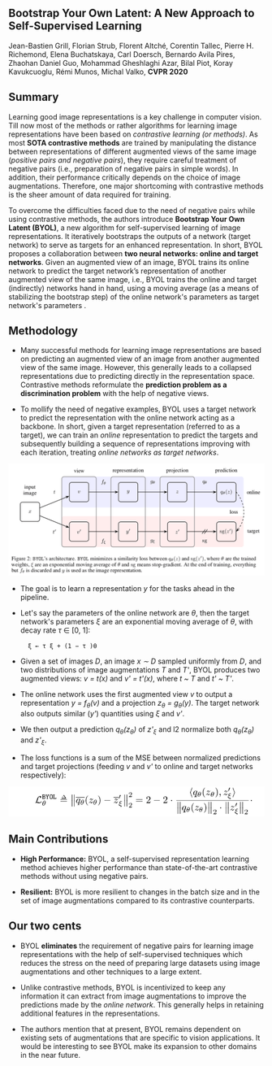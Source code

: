 ## Bootstrap Your Own Latent: A New Approach to Self-Supervised Learning

Jean-Bastien Grill, Florian Strub, Florent Altché, Corentin Tallec, Pierre H. Richemond, Elena Buchatskaya, Carl Doersch, Bernardo Avila Pires, Zhaohan Daniel Guo, Mohammad Gheshlaghi Azar, Bilal Piot, Koray Kavukcuoglu, Rémi Munos, Michal Valko, **CVPR 2020**

## Summary

Learning good image representations is a key challenge in computer vision. Till now most of the methods or rather algorithms for learning image representations have been based on *contrastive learning (or methods)*. As most **SOTA contrastive methods** are trained by manipulating the distance between representations of different augmented views of the same image (*positive pairs and negative pairs*), they require careful treatment of negative pairs (i.e., preparation of negative pairs in simple words). In addition, their performance critically depends on the choice of image augmentations. Therefore, one major shortcoming with contrastive methods is the sheer amount of data required for training.

To overcome the difficulties faced due to the need of negative pairs while using contrastive methods, the authors introduce **Bootstrap Your Own Latent (BYOL)**, a new algorithm for self-supervised learning of image representations. It iteratively bootstraps the outputs of a network (target network) to serve as targets for an enhanced representation.  In short, BYOL proposes a collaboration between **two neural networks: online and target networks**. Given an augmented view of an image, BYOL trains its online network to predict the target network’s representation of another augmented view of the same image, i.e., BYOL trains the online and target (indirectly) networks hand in hand, using a moving average (as a means of stabilizing the bootstrap step) of the online network's parameters as target network's parameters .

## Methodology

- Many successful methods for learning image representations are based on predicting an augmented view of an image from another augmented view of the same image. However, this generally leads to a collapsed representations due to predicting directly in the representation space. Contrastive methods reformulate the **prediction problem as a discrimination problem** with the help of negative views.

- To mollify the need of negative examples, BYOL uses a target network to predict the representation with the online network acting as a backbone. In short, given a target representation (referred to as a target), we can train an *online* representation to predict the targets and subsequently building a sequence of representations improving with each iteration, treating *online networks as target networks*.

<img src='../images/BYOL.png'>

- The goal is to learn a representation *y* for the tasks ahead in the pipeline.

- Let's say the parameters of the online network are *θ*, then the target network's parameters *ξ* are an exponential moving average of *θ*, with decay rate *τ* ∈ [0, 1]:

        ξ ← τ ξ + (1 − τ )θ

- Given a set of images *D*, an image *x ∼ D* sampled uniformly from *D*, and two distributions of image augmentations *T* and *T'*, BYOL produces two augmented views: *v = t(x)* and *v' = t'(x)*, where *t ~ T* and *t' ~ T'*.

- The online network uses the first augmented view *v* to output a representation *y = f<sub>θ</sub>(v)* and a projection *z<sub>θ</sub> = g<sub>θ</sub>(y)*. The target network also outputs similar (*y'*) quantities using *ξ* and *v'*. 

- We then output a prediction *q<sub>θ</sub>(z<sub>θ</sub>)* of *z'<sub>ξ</sub>* and l2 normalize both *q<sub>θ</sub>(z<sub>θ</sub>)* and *z'<sub>ξ</sub>*.

- The loss functions is a sum of the MSE between normalized predictions and target projections (feeding *v* and *v'* to online and target networks respectively):

<img src='../images/BYOL_loss.png'>

## Main Contributions

- **High Performance:** BYOL, a self-supervised representation learning method achieves higher performance than state-of-the-art contrastive methods without using negative pairs.
 
- **Resilient:** BYOL is more resilient to changes in the batch size and in the set of image augmentations compared to its contrastive counterparts.

## Our two cents

- BYOL **eliminates** the requirement of negative pairs for learning image representations with the help of self-supervised techniques which reduces the stress on the need of preparing large datasets using image augmentations and other techniques to a large extent.

- Unlike contrastive methods, BYOL is incentivized to keep any information it can extract from image augmentations to improve the predictions made by the *online network*. This generally helps in retaining additional features in the representations.

- The authors mention that at present, BYOL remains dependent on existing sets of augmentations that are specific to vision applications. It would be interesting to see BYOL make its expansion to other domains in the near future.
